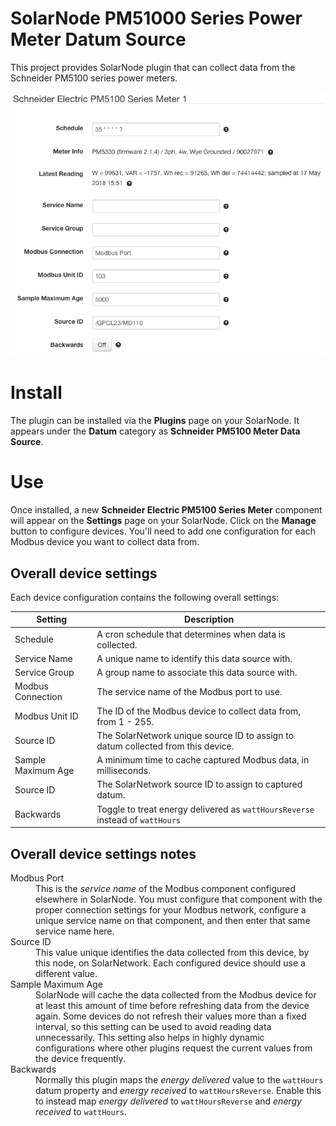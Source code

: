 # SolarNode PM51000 Series Power Meter Datum Source

This project provides SolarNode plugin that can collect data from the Schneider
PM5100 series power meters.

![settings](docs/solarnode-pm5100-device-settings.png)

# Install

The plugin can be installed via the **Plugins** page on your SolarNode. It
appears under the **Datum** category as **Schneider PM5100 Meter Data Source**.

# Use

Once installed, a new **Schneider Electric PM5100 Series Meter** component will
appear on the **Settings** page on your SolarNode. Click on the **Manage**
button to configure devices. You'll need to add one configuration for each
Modbus device you want to collect data from.

## Overall device settings

Each device configuration contains the following overall settings:

| Setting            | Description                                                                      |
|--------------------|----------------------------------------------------------------------------------|
| Schedule           | A cron schedule that determines when data is collected.                          |
| Service Name       | A unique name to identify this data source with.                                 |
| Service Group      | A group name to associate this data source with.                                 |
| Modbus Connection  | The service name of the Modbus port to use.                                      |
| Modbus Unit ID     | The ID of the Modbus device to collect data from, from 1 - 255.                  |
| Source ID          | The SolarNetwork unique source ID to assign to datum collected from this device. |
| Sample Maximum Age | A minimum time to cache captured Modbus data, in milliseconds.                   |
| Source ID          | The SolarNetwork source ID to assign to captured datum.                          |
| Backwards          | Toggle to treat energy delivered as `wattHoursReverse` instead of `wattHours`    |

## Overall device settings notes

<dl>
	<dt>Modbus Port</dt>
	<dd>This is the <i>service name</i> of the Modbus component configured elsewhere
	in SolarNode. You must configure that component with the proper connection settings
	for your Modbus network, configure a unique service name on that component, and then
	enter that same service name here.</dd>
	<dt>Source ID</dt>
	<dd>This value unique identifies the data collected from this device, by this node,
	 on SolarNetwork. Each configured device should use a different value.</dd>
	<dt>Sample Maximum Age</dt>
	<dd>SolarNode will cache the data collected from the Modbus device for at least
	this amount of time before refreshing data from the device again. Some devices
	do not refresh their values more than a fixed interval, so this setting can be
	used to avoid reading data unnecessarily. This setting also helps in highly
	dynamic configurations where other plugins request the current values from
	the device frequently.</dd>
	<dt>Backwards</dt>
	<dd>Normally this plugin maps the <i>energy delivered</i> value to the <code>wattHours</code>
	datum property and <i>energy received</i> to <code>wattHoursReverse</code>. Enable this to instead
	map <i>energy delivered</i> to <code>wattHoursReverse</code> and <i>energy received</i>
	to <code>wattHours</code>.</dd>
</dl>
